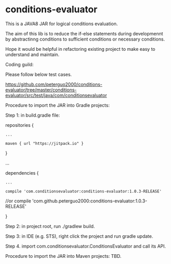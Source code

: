 # conditions-evaluator
This is a JAVA8 JAR for logical conditions evaluation.

The aim of this lib is to reduce the if-else statements during developmennt by abstractinng conditions to sufficient conditions or necessary conditions. 

Hope it would be helpful in refactoring existing project to make easy to understand and maintain.

Coding guild:

Please follow below test cases.

https://github.com/peterguo2000/conditions-evaluator/tree/master/conditions-evaluator/src/test/java/com/conditionsevaluator


Procedure to import the JAR into Gradle projects:

Step 1: in build.gradle file:

repositories {

    ...
    
    maven { url "https://jitpack.io" }
    
}

...

dependencies {

    ...
    
    compile 'com.conditionsevaluator:conditions-evaluator:1.0.3-RELEASE'
//or	compile 'com.github.peterguo2000:conditions-evaluator:1.0.3-RELEASE'
    
}

Step 2: in project root, run ./gradlew build.

Step 3: in IDE (e.g. STS), right click the project and run gradle update.

Step 4. import com.conditionsevaluator.ConditionsEvaluator and call its API.

Procedure to import the JAR into Maven projects: TBD.
